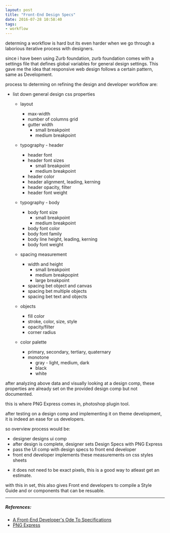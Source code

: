 ```yaml
---
layout: post
title: "Front-End Design Specs"
date: 2016-07-28 10:58:40
tags:
- workflow
---
```


determing a workflow is hard but its even harder when we go through a laborious iterative process with designers.

since i have been using Zurb foundation, zurb foundation comes with a settings file that defines global variables for general design settings. This gave me the idea that responsive web design follows a certain pattern, same as Development.

process to determing on refining the design and developer workflow are:

- list down general design css properties
  * layout
    * max-width
    * number of columns grid
    * gutter width
      * small breakpoint
      * medium breakpoint

  * typography - header
    * header font
    * header font sizes
      * small breakpoint
      * medium breakpoint
    * header color
    * header alignment, leading, kerning
    * header opacity, filter
    * header font weight

  * typography - body
    * body font size
      * small breakpoint
      * medium breakpoint
    * body font color
    * body font family
    * body line height, leading, kerning
    * body font weight

  * spacing measurement
    * width and height
      * small breakpoint
      * medium breakpopint
      * large breakpoint
    * spacing bet object and canvas
    * spacing bet multiple objects
    * spacing bet text and objects

  * objects
    * fill color
    * stroke, color, size, style
    * opacity/filter
    * corner radius

  * color palette
    * primary, secondary, tertiary, quaternary
    * monotone
      * gray - light, medium, dark
      * black
      * white

after analyzing above data and visually looking at a design comp, these properties are already set on the provided design comp but not documented.

this is where PNG Express comes in, photoshop plugin tool.

after testing on a design comp and implementing it on theme development, it is indeed an ease for us developers.

so overview process would be:

- designer designs ui comp
- after design is complete, designer sets Design Specs with PNG Express
- pass the UI comp with design specs to front end developer
- front end developer implements these measurements on css styles sheets

* it does not need to be exact pixels, this is a good way to atleast get an estimate.

with this in set, this also gives Front end developers to compile a Style Guide and or components that can be resuable.

-----

##### **References:**

- [A Front-End Developer's Ode To Specifications](https://www.smashingmagazine.com/2014/10/front-end-development-ode-to-specifications/)
- [PNG Express](http://www.pngexpress.com/)
